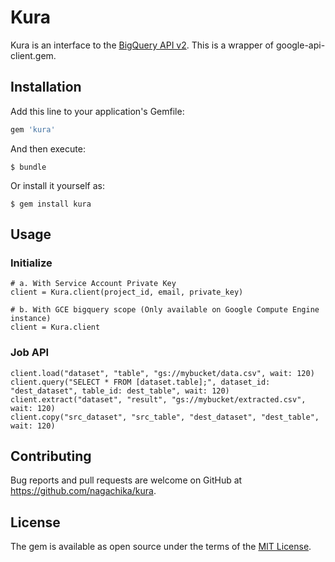 # Kura

Kura is an interface to the [BigQuery API v2](https://cloud.google.com/bigquery/docs/reference/v2/).
This is a wrapper of google-api-client.gem.

## Installation

Add this line to your application's Gemfile:

```ruby
gem 'kura'
```

And then execute:

    $ bundle

Or install it yourself as:

    $ gem install kura

## Usage

### Initialize

```
# a. With Service Account Private Key
client = Kura.client(project_id, email, private_key)

# b. With GCE bigquery scope (Only available on Google Compute Engine instance)
client = Kura.client
```

### Job API

```
client.load("dataset", "table", "gs://mybucket/data.csv", wait: 120)
client.query("SELECT * FROM [dataset.table];", dataset_id: "dest_dataset", table_id: dest_table", wait: 120)
client.extract("dataset", "result", "gs://mybucket/extracted.csv", wait: 120)
client.copy("src_dataset", "src_table", "dest_dataset", "dest_table", wait: 120)
```

## Contributing

Bug reports and pull requests are welcome on GitHub at https://github.com/nagachika/kura.


## License

The gem is available as open source under the terms of the [MIT License](http://opensource.org/licenses/MIT).

